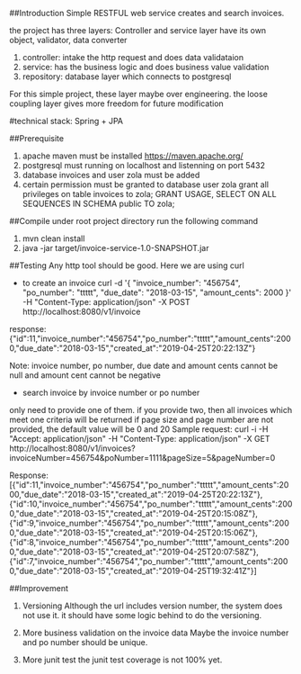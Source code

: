 ##Introduction
Simple RESTFUL web service creates and search invoices.

the project has three layers: 
Controller and service layer have its own object, validator, data converter 
1. controller: intake the http request and does data validataion
2. service: has the business logic and does business value validation
3. repository: database layer which connects to postgresql

For this simple project, these layer maybe over engineering. the loose coupling layer gives more freedom for future modification

#technical stack:
Spring + JPA

##Prerequisite
1. apache maven must be installed https://maven.apache.org/
2. postgresql must running on localhost and listenning on port 5432
3. database invoices and user zola must be added
4. certain permission must be granted to database user zola
grant all privileges on table invoices to zola;
GRANT USAGE, SELECT ON ALL SEQUENCES IN SCHEMA public TO zola;

##Compile
under root project directory run the following command
1. mvn clean install
2. java -jar target/invoice-service-1.0-SNAPSHOT.jar

##Testing
Any http tool should be good. Here we are using curl
* to create an invoice
curl -d '{
"invoice_number": "456754",
"po_number": "ttttt",
"due_date": "2018-03-15",
"amount_cents": 2000
}' -H "Content-Type: application/json" -X POST http://localhost:8080/v1/invoice

response: {"id":11,"invoice_number":"456754","po_number":"ttttt","amount_cents":2000,"due_date":"2018-03-15","created_at":"2019-04-25T20:22:13Z"}

Note: invoice number, po number, due date and amount cents cannot be null and amount cent cannot be negative

* search invoice by invoice number or po number

only need to provide one of them. if you provide two, then all invoices which meet one criteria will be returned
if page size and page number are not provided, the default value will be 0 and 20
Sample request:
curl -i -H "Accept: application/json" -H "Content-Type: application/json" -X GET http://localhost:8080/v1/invoices?invoiceNumber=456754&poNumber=1111&pageSize=5&pageNumber=0

Response:
[{"id":11,"invoice_number":"456754","po_number":"ttttt","amount_cents":2000,"due_date":"2018-03-15","created_at":"2019-04-25T20:22:13Z"},{"id":10,"invoice_number":"456754","po_number":"ttttt","amount_cents":2000,"due_date":"2018-03-15","created_at":"2019-04-25T20:15:08Z"},{"id":9,"invoice_number":"456754","po_number":"ttttt","amount_cents":2000,"due_date":"2018-03-15","created_at":"2019-04-25T20:15:06Z"},{"id":8,"invoice_number":"456754","po_number":"ttttt","amount_cents":2000,"due_date":"2018-03-15","created_at":"2019-04-25T20:07:58Z"},{"id":7,"invoice_number":"456754","po_number":"ttttt","amount_cents":2000,"due_date":"2018-03-15","created_at":"2019-04-25T19:32:41Z"}]

##Improvement
1. Versioning
Although the url includes version number, the system does not use it. it should have some logic behind to do the versioning.

2. More business validation on the invoice data
Maybe the invoice number and po number should be unique.

3. More junit test
the junit test coverage is not 100% yet.

